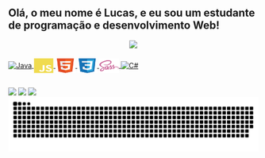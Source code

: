 ## Olá, o meu nome é Lucas, e eu sou um estudante de programação e desenvolvimento Web!

<div align="center">
  <a href="https://github.com/LucasBonato">
  <img height="165em" src="https://github-readme-stats.vercel.app/api/top-langs/?username=LucasBonato&layout=compact&langs_count=7&theme=midnight-purple"/>
</div>
<div style="display: inline_block"><br>
  <img align="center" alt="Java" height="30" width="40" src="https://cdn.jsdelivr.net/gh/devicons/devicon/icons/java/java-original.svg">
  <img align="center" alt="JavaScript" height="30" width="40" src="https://raw.githubusercontent.com/devicons/devicon/master/icons/javascript/javascript-plain.svg">
  <img align="center" alt="HTML" height="30" width="40" src="https://raw.githubusercontent.com/devicons/devicon/master/icons/html5/html5-original.svg">
  <img align="center" alt="CSS" height="30" width="40" src="https://raw.githubusercontent.com/devicons/devicon/master/icons/css3/css3-original.svg">
  <img align="center" alt="Sass" height="30" width="40" src="https://github.com/devicons/devicon/blob/v2.15.1/icons/sass/sass-original.svg">
  <img align="center" alt="C#" height="30" width="40" src="https://cdn.jsdelivr.net/gh/devicons/devicon/icons/csharp/csharp-original.svg">
</div>
  
##
  
<div>
  <a href="https://www.youtube.com/channel/UCWzcke169W-WLFupc0vsvBg" target="_blank"><img src="https://img.shields.io/badge/YouTube-FF0000?style=for-the-badge&logo=youtube&logoColor=white" target="_blank"></a>
  <a href="https://www.instagram.com/_lucas_prz/" target="_blank"><img src="https://img.shields.io/badge/-Instagram-%23E4405F?style=for-the-badge&logo=instagram&logoColor=white" target="_blank"></a>
  <a href = "lucas.perez.bonato@gmail.com"><img src="https://img.shields.io/badge/-Gmail-%23333?style=for-the-badge&logo=gmail&logoColor=white" target="_blank"></a> 

<picture>
  <source media="(prefers-color-scheme: dark)" srcset="https://raw.githubusercontent.com/LucasBonato/LucasBonato/output/github-contribution-grid-snake-dark.svg">
  <source media="(prefers-color-scheme: light)" srcset="https://raw.githubusercontent.com/LucasBonato/LucasBonato/output/github-contribution-grid-snake.svg">
  <img alt="github contribution grid snake animation" src="https://raw.githubusercontent.com/LucasBonato/LucasBonato/output/github-contribution-grid-snake.svg">
</picture>
  
</div>
